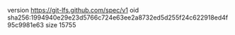 version https://git-lfs.github.com/spec/v1
oid sha256:1994940e29e23d5766c724e63ee2a8732ed5d255f24c622918ed4f95c9981e63
size 15755
